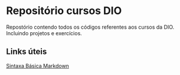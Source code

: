 # Repositório cursos DIO 
Repostório contendo todos os códigos referentes aos cursos da DIO. Incluindo projetos e exercícios.

## Links úteis
[Sintaxa Básica Markdown](https://www.markdownguide.org/basic-syntax/)
